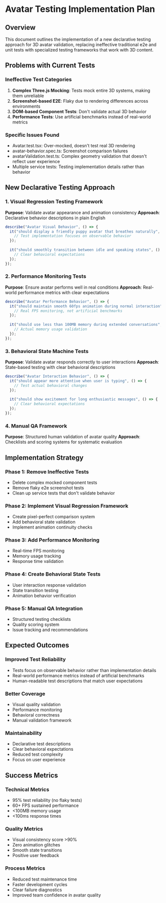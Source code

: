 # Avatar Testing Implementation Plan

## Overview
This document outlines the implementation of a new declarative testing approach for 3D avatar validation, replacing ineffective traditional e2e and unit tests with specialized testing frameworks that work with 3D content.

## Problems with Current Tests

### Ineffective Test Categories
1. **Complex Three.js Mocking**: Tests mock entire 3D systems, making them unreliable
2. **Screenshot-based E2E**: Flaky due to rendering differences across environments
3. **DOM-based Component Tests**: Don't validate actual 3D behavior
4. **Performance Tests**: Use artificial benchmarks instead of real-world metrics

### Specific Issues Found
- Avatar.test.tsx: Over-mocked, doesn't test real 3D rendering
- avatar-behavior.spec.ts: Screenshot comparison failures
- avatarValidation.test.ts: Complex geometry validation that doesn't reflect user experience
- Multiple service tests: Testing implementation details rather than behavior

## New Declarative Testing Approach

### 1. Visual Regression Testing Framework
**Purpose**: Validate avatar appearance and animation consistency
**Approach**: Declarative behavior descriptions in plain English

```typescript
describe("Avatar Visual Behavior", () => {
  it("should display a friendly puppy avatar that breathes naturally", () => {
    // Test implementation focuses on observable behavior
  });
  
  it("should smoothly transition between idle and speaking states", () => {
    // Clear behavioral expectations
  });
});
```

### 2. Performance Monitoring Tests
**Purpose**: Ensure avatar performs well in real conditions
**Approach**: Real-world performance metrics with clear expectations

```typescript
describe("Avatar Performance Behavior", () => {
  it("should maintain smooth 60fps animation during normal interaction", () => {
    // Real FPS monitoring, not artificial benchmarks
  });
  
  it("should use less than 100MB memory during extended conversations", () => {
    // Actual memory usage validation
  });
});
```

### 3. Behavioral State Machine Tests
**Purpose**: Validate avatar responds correctly to user interactions
**Approach**: State-based testing with clear behavioral descriptions

```typescript
describe("Avatar Interaction Behavior", () => {
  it("should appear more attentive when user is typing", () => {
    // Test actual behavioral changes
  });
  
  it("should show excitement for long enthusiastic messages", () => {
    // Clear behavioral expectations
  });
});
```

### 4. Manual QA Framework
**Purpose**: Structured human validation of avatar quality
**Approach**: Checklists and scoring systems for systematic evaluation

## Implementation Strategy

### Phase 1: Remove Ineffective Tests
- Delete complex mocked component tests
- Remove flaky e2e screenshot tests
- Clean up service tests that don't validate behavior

### Phase 2: Implement Visual Regression Framework
- Create pixel-perfect comparison system
- Add behavioral state validation
- Implement animation continuity checks

### Phase 3: Add Performance Monitoring
- Real-time FPS monitoring
- Memory usage tracking
- Response time validation

### Phase 4: Create Behavioral State Tests
- User interaction response validation
- State transition testing
- Animation behavior verification

### Phase 5: Manual QA Integration
- Structured testing checklists
- Quality scoring system
- Issue tracking and recommendations

## Expected Outcomes

### Improved Test Reliability
- Tests focus on observable behavior rather than implementation details
- Real-world performance metrics instead of artificial benchmarks
- Human-readable test descriptions that match user expectations

### Better Coverage
- Visual quality validation
- Performance monitoring
- Behavioral correctness
- Manual validation framework

### Maintainability
- Declarative test descriptions
- Clear behavioral expectations
- Reduced test complexity
- Focus on user experience

## Success Metrics

### Technical Metrics
- 95% test reliability (no flaky tests)
- 60+ FPS sustained performance
- <100MB memory usage
- <100ms response times

### Quality Metrics
- Visual consistency score >90%
- Zero animation glitches
- Smooth state transitions
- Positive user feedback

### Process Metrics
- Reduced test maintenance time
- Faster development cycles
- Clear failure diagnostics
- Improved team confidence in avatar quality 